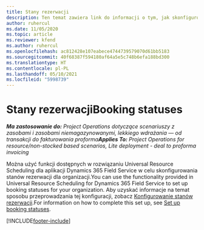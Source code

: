 ```yaml
---
title: Stany rezerwacji
description: Ten temat zawiera link do informacji o tym, jak skonfigurować stany rezerwacji w aplikacji Project Operations.
author: ruhercul
ms.date: 11/05/2020
ms.topic: article
ms.reviewer: kfend
ms.author: ruhercul
ms.openlocfilehash: ac812428e107eabece4744739579070d61bb5183
ms.sourcegitcommit: 40f68387f594180af64a5e5c748b6efa188bd300
ms.translationtype: HT
ms.contentlocale: pl-PL
ms.lasthandoff: 05/10/2021
ms.locfileid: "5998739"
---
```

# <a name="booking-statuses"></a><span data-ttu-id="a86a4-103">Stany rezerwacji</span><span class="sxs-lookup"><span data-stu-id="a86a4-103">Booking statuses</span></span>

<span data-ttu-id="a86a4-104">_**Ma zastosowanie do:** Project Operations dotyczące scenariuszy z zasobami i zasobami niemagazynowanymi, lekkiego wdrażania — od transakcji do fakturowania proforma_</span><span class="sxs-lookup"><span data-stu-id="a86a4-104">_**Applies To:** Project Operations for resource/non-stocked based scenarios, Lite deployment - deal to proforma invoicing_</span></span>

<span data-ttu-id="a86a4-105">Można użyć funkcji dostępnych w rozwiązaniu Universal Resource Scheduling dla aplikacji Dynamics 365 Field Service w celu skonfigurowania stanów rezerwacji dla organizacji.</span><span class="sxs-lookup"><span data-stu-id="a86a4-105">You can use the functionality provided in Universal Resource Scheduling for Dynamics 365 Field Service to set up booking statuses for your organization.</span></span> <span data-ttu-id="a86a4-106">Aby uzyskać informacje na temat sposobu przeprowadzania tej konfiguracji, zobacz [Konfigurowanie stanów rezerwacji](/dynamics365/field-service/set-up-booking-statuses).</span><span class="sxs-lookup"><span data-stu-id="a86a4-106">For information on how to complete this set up, see [Set up booking statuses](/dynamics365/field-service/set-up-booking-statuses).</span></span>


[!INCLUDE[footer-include](../includes/footer-banner.md)]